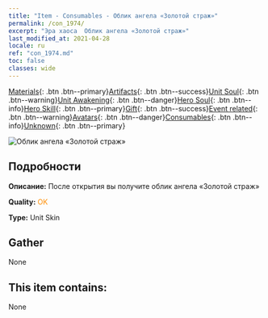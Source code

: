 ```yaml
---
title: "Item - Consumables - Облик ангела «Золотой страж»"
permalink: /con_1974/
excerpt: "Эра хаоса  Облик ангела «Золотой страж»"
last_modified_at: 2021-04-28
locale: ru
ref: "con_1974.md"
toc: false
classes: wide
---
```

 [Materials](/ItemsRU/){: .btn .btn--primary}[Artifacts](/ItemsRU/Artifacts/){: .btn .btn--success}[Unit Soul](/ItemsRU/UnitSoul/){: .btn .btn--warning}[Unit Awakening](/ItemsRU/UnitAwakening/){: .btn .btn--danger}[Hero Soul](/ItemsRU/HeroSoul/){: .btn .btn--info}[Hero Skill](/ItemsRU/HeroSkill/){: .btn .btn--primary}[Gift](/ItemsRU/Gift/){: .btn .btn--success}[Event related](/ItemsRU/Events/){: .btn .btn--warning}[Avatars](/ItemsRU/Avatars/){: .btn .btn--danger}[Consumables](/ItemsRU/Consumables/){: .btn .btn--info}[Unknown](/ItemsRU/Unknown/){: .btn .btn--primary}

 ![Облик ангела «Золотой страж»](/images/u/ti_datianshidiancangkapifu.jpg)

## Подробности
 **Описание:** После открытия вы получите облик ангела «Золотой страж»

 **Quality:** <span style="color: #FF8C00">OK</span>

 **Type:** Unit Skin

## Gather

  None

## This item contains:

  None

